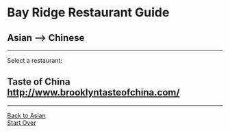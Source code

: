 # Bay Ridge Restaurant Guide
## Asian --> Chinese
---
Select a restaurant:
## Taste of China http://www.brooklyntasteofchina.com/

---
[Back to Asian](../asian.md)  
[Start Over](../../home.md)
